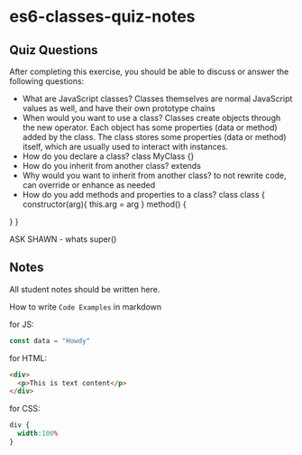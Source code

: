 # es6-classes-quiz-notes

## Quiz Questions

After completing this exercise, you should be able to discuss or answer the following questions:

- What are JavaScript classes?
Classes themselves are normal JavaScript values as well, and have their own prototype chains
- When would you want to use a class?
Classes create objects through the new operator.
Each object has some properties (data or method) added by the class.
The class stores some properties (data or method) itself, which are usually used to interact with instances.
- How do you declare a class?
class MyClass {}
- How do you inherit from another class?
extends
- Why would you want to inherit from another class?
to not rewrite code, can override or enhance as needed
- How do you add methods and properties to a class?
class class {
constructor(arg){
  this.arg = arg
}
method() {

}
}

ASK SHAWN - whats super()
## Notes

All student notes should be written here.


How to write `Code Examples` in markdown

for JS:
```javascript
const data = "Howdy"
```

for HTML:
```html
<div>
  <p>This is text content</p>
</div>
```

for CSS:
```css
div {
  width:100%
}
```
